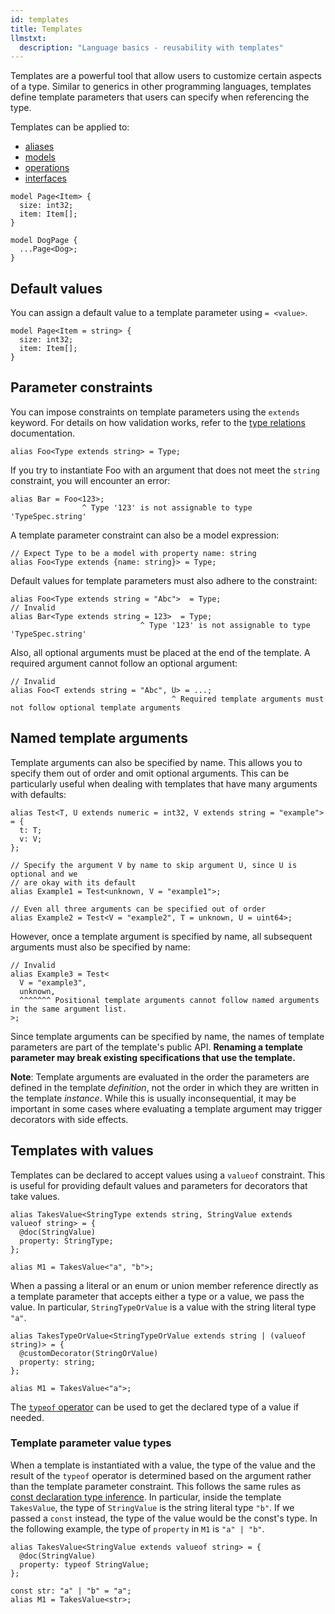 ```yaml
---
id: templates
title: Templates
llmstxt:
  description: "Language basics - reusability with templates"
---
```


Templates are a powerful tool that allow users to customize certain aspects of a type. Similar to generics in other programming languages, templates define template parameters that users can specify when referencing the type.

Templates can be applied to:

- [aliases](./alias.md)
- [models](./models.md)
- [operations](./operations.md)
- [interfaces](./interfaces.md)

```typespec
model Page<Item> {
  size: int32;
  item: Item[];
}

model DogPage {
  ...Page<Dog>;
}
```

## Default values

You can assign a default value to a template parameter using `= <value>`.

```typespec
model Page<Item = string> {
  size: int32;
  item: Item[];
}
```

## Parameter constraints

You can impose constraints on template parameters using the `extends` keyword. For details on how validation works, refer to the [type relations](./type-relations.md) documentation.

```typespec
alias Foo<Type extends string> = Type;
```

If you try to instantiate Foo with an argument that does not meet the `string` constraint, you will encounter an error:

```typespec
alias Bar = Foo<123>;
                ^ Type '123' is not assignable to type 'TypeSpec.string'
```

A template parameter constraint can also be a model expression:

```typespec
// Expect Type to be a model with property name: string
alias Foo<Type extends {name: string}> = Type;
```

Default values for template parameters must also adhere to the constraint:

```typespec
alias Foo<Type extends string = "Abc">  = Type;
// Invalid
alias Bar<Type extends string = 123>  = Type;
                             ^ Type '123' is not assignable to type 'TypeSpec.string'
```

Also, all optional arguments must be placed at the end of the template. A required argument cannot follow an optional argument:

```typespec
// Invalid
alias Foo<T extends string = "Abc", U> = ...;
                                    ^ Required template arguments must not follow optional template arguments
```

## Named template arguments

Template arguments can also be specified by name. This allows you to specify them out of order and omit optional arguments. This can be particularly useful when dealing with templates that have many arguments with defaults:

```typespec
alias Test<T, U extends numeric = int32, V extends string = "example"> = {
  t: T;
  v: V;
};

// Specify the argument V by name to skip argument U, since U is optional and we
// are okay with its default
alias Example1 = Test<unknown, V = "example1">;

// Even all three arguments can be specified out of order
alias Example2 = Test<V = "example2", T = unknown, U = uint64>;
```

However, once a template argument is specified by name, all subsequent arguments must also be specified by name:

```typespec
// Invalid
alias Example3 = Test<
  V = "example3",
  unknown,
  ^^^^^^^ Positional template arguments cannot follow named arguments in the same argument list.
>;
```

Since template arguments can be specified by name, the names of template parameters are part of the template's public API. **Renaming a template parameter may break existing specifications that use the template.**

**Note**: Template arguments are evaluated in the order the parameters are defined in the template _definition_, not the order in which they are written in the template _instance_. While this is usually inconsequential, it may be important in some cases where evaluating a template argument may trigger decorators with side effects.

## Templates with values

Templates can be declared to accept values using a `valueof` constraint. This is useful for providing default values and parameters for decorators that take values.

```typespec
alias TakesValue<StringType extends string, StringValue extends valueof string> = {
  @doc(StringValue)
  property: StringType;
};

alias M1 = TakesValue<"a", "b">;
```

When a passing a literal or an enum or union member reference directly as a template parameter that accepts either a type or a value, we pass the value. In particular, `StringTypeOrValue` is a value with the string literal type `"a"`.

```typespec
alias TakesTypeOrValue<StringTypeOrValue extends string | (valueof string)> = {
  @customDecorator(StringOrValue)
  property: string;
};

alias M1 = TakesValue<"a">;
```

The [`typeof` operator](./values.md#the-typeof-operator) can be used to get the declared type of a value if needed.

### Template parameter value types

When a template is instantiated with a value, the type of the value and the result of the `typeof` operator is determined based on the argument rather than the template parameter constraint. This follows the same rules as [const declaration type inference](./values.md#const-declarations). In particular, inside the template `TakesValue`, the type of `StringValue` is the string literal type `"b"`. If we passed a `const` instead, the type of the value would be the const's type. In the following example, the type of `property` in `M1` is `"a" | "b"`.

```typespec
alias TakesValue<StringValue extends valueof string> = {
  @doc(StringValue)
  property: typeof StringValue;
};

const str: "a" | "b" = "a";
alias M1 = TakesValue<str>;
```
